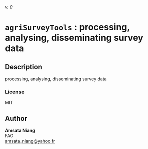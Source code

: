 _v. 0_  

`agriSurveyTools` : processing, analysing, disseminating survey data
====================================================================

Description
-----------

processing, analysing, disseminating survey data

### License
MIT

Author
------

**Amsata Niang**  
FAO  
amsata_niang@yahoo.fr  
